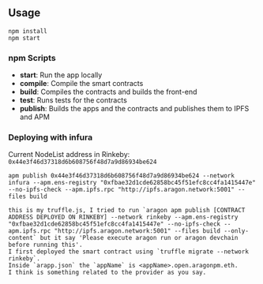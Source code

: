 ## Usage

```
npm install
npm start
```

### npm Scripts

- **start**: Run the app locally
- **compile**: Compile the smart contracts
- **build**: Compiles the contracts and builds the front-end
- **test**: Runs tests for the contracts
- **publish**: Builds the apps and the contracts and publishes them to IPFS and APM


### Deploying with infura
Current NodeList address in Rinkeby: `0x44e3f46d37318d6b608756f48d7a9d86934be624`

```
apm publish 0x44e3f46d37318d6b608756f48d7a9d86934be624 --network infura --apm.ens-registry "0xfbae32d1cde62858bc45f51efc8cc4fa1415447e" --no-ipfs-check --apm.ipfs.rpc "http://ipfs.aragon.network:5001" --files build
```

```
this is my truffle.js, I tried to run `aragon apm publish [CONTRACT ADDRESS DEPLOYED ON RINKEBY] --network rinkeby --apm.ens-registry "0xfbae32d1cde62858bc45f51efc8cc4fa1415447e" --no-ipfs-check --apm.ipfs.rpc "http://ipfs.aragon.network:5001" --files build --only-content` but it say 'Please execute aragon run or aragon devchain before running this'.
I first deployed the smart contract using `truffle migrate --network rinkeby`.
Inside `arapp.json` the `appName` is <appName>.open.aragonpm.eth.
I think is something related to the provider as you say. 
```
